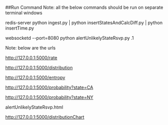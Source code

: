 ##Run Command
Note: all the below commands should be run on separate terminal windows

redis-server
python ingest.py | python  insertStatesAndCalcDiff.py | python insertTime.py 

websocketd --port=8080 python alertUnlikelyStateRsvp.py .1

Note: below are the urls

http://127.0.0.1:5000/rate

http://127.0.0.1:5000/distribution

http://127.0.0.1:5000/entropy

http://127.0.0.1:5000/probability?state=CA

http://127.0.0.1:5000/probability?state=NY

alertUnlikelyStateRsvp.html

http://127.0.0.1:5000/distributionChart
